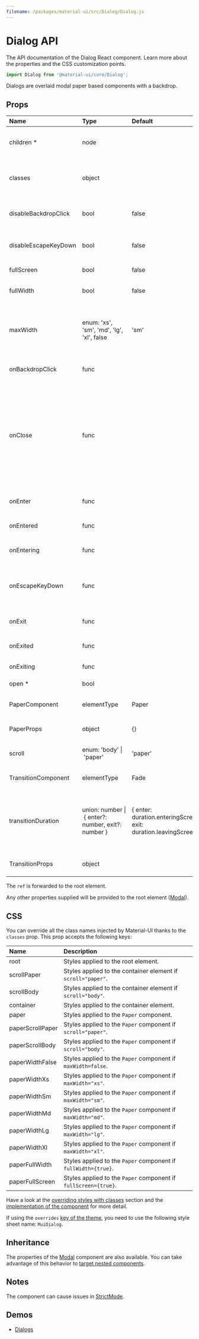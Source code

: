 ```yaml
---
filename: /packages/material-ui/src/Dialog/Dialog.js
---
```


<!--- This documentation is automatically generated, do not try to edit it. -->

# Dialog API

<p class="description">The API documentation of the Dialog React component. Learn more about the properties and the CSS customization points.</p>

```js
import Dialog from '@material-ui/core/Dialog';
```

Dialogs are overlaid modal paper based components with a backdrop.

## Props

| Name | Type | Default | Description |
|:-----|:-----|:--------|:------------|
| <span class="prop-name required">children&nbsp;*</span> | <span class="prop-type">node</span> |  | Dialog children, usually the included sub-components. |
| <span class="prop-name">classes</span> | <span class="prop-type">object</span> |  | Override or extend the styles applied to the component. See [CSS API](#css) below for more details. |
| <span class="prop-name">disableBackdropClick</span> | <span class="prop-type">bool</span> | <span class="prop-default">false</span> | If `true`, clicking the backdrop will not fire the `onClose` callback. |
| <span class="prop-name">disableEscapeKeyDown</span> | <span class="prop-type">bool</span> | <span class="prop-default">false</span> | If `true`, hitting escape will not fire the `onClose` callback. |
| <span class="prop-name">fullScreen</span> | <span class="prop-type">bool</span> | <span class="prop-default">false</span> | If `true`, the dialog will be full-screen |
| <span class="prop-name">fullWidth</span> | <span class="prop-type">bool</span> | <span class="prop-default">false</span> | If `true`, the dialog stretches to `maxWidth`. |
| <span class="prop-name">maxWidth</span> | <span class="prop-type">enum:&nbsp;'xs', 'sm', 'md', 'lg', 'xl', false<br></span> | <span class="prop-default">'sm'</span> | Determine the max-width of the dialog. The dialog width grows with the size of the screen. Set to `false` to disable `maxWidth`. |
| <span class="prop-name">onBackdropClick</span> | <span class="prop-type">func</span> |  | Callback fired when the backdrop is clicked. |
| <span class="prop-name">onClose</span> | <span class="prop-type">func</span> |  | Callback fired when the component requests to be closed.<br><br>**Signature:**<br>`function(event: object, reason: string) => void`<br>*event:* The event source of the callback<br>*reason:* Can be:`"escapeKeyDown"`, `"backdropClick"` |
| <span class="prop-name">onEnter</span> | <span class="prop-type">func</span> |  | Callback fired before the dialog enters. |
| <span class="prop-name">onEntered</span> | <span class="prop-type">func</span> |  | Callback fired when the dialog has entered. |
| <span class="prop-name">onEntering</span> | <span class="prop-type">func</span> |  | Callback fired when the dialog is entering. |
| <span class="prop-name">onEscapeKeyDown</span> | <span class="prop-type">func</span> |  | Callback fired when the escape key is pressed, `disableKeyboard` is false and the modal is in focus. |
| <span class="prop-name">onExit</span> | <span class="prop-type">func</span> |  | Callback fired before the dialog exits. |
| <span class="prop-name">onExited</span> | <span class="prop-type">func</span> |  | Callback fired when the dialog has exited. |
| <span class="prop-name">onExiting</span> | <span class="prop-type">func</span> |  | Callback fired when the dialog is exiting. |
| <span class="prop-name required">open&nbsp;*</span> | <span class="prop-type">bool</span> |  | If `true`, the Dialog is open. |
| <span class="prop-name">PaperComponent</span> | <span class="prop-type">elementType</span> | <span class="prop-default">Paper</span> | The component used to render the body of the dialog. |
| <span class="prop-name">PaperProps</span> | <span class="prop-type">object</span> | <span class="prop-default">{}</span> | Properties applied to the [`Paper`](/api/paper/) element. |
| <span class="prop-name">scroll</span> | <span class="prop-type">enum:&nbsp;'body'&nbsp;&#124;<br>&nbsp;'paper'<br></span> | <span class="prop-default">'paper'</span> | Determine the container for scrolling the dialog. |
| <span class="prop-name">TransitionComponent</span> | <span class="prop-type">elementType</span> | <span class="prop-default">Fade</span> | The component used for the transition. |
| <span class="prop-name">transitionDuration</span> | <span class="prop-type">union:&nbsp;number&nbsp;&#124;<br>&nbsp;{ enter?: number, exit?: number }<br></span> | <span class="prop-default">{ enter: duration.enteringScreen, exit: duration.leavingScreen }</span> | The duration for the transition, in milliseconds. You may specify a single timeout for all transitions, or individually with an object. |
| <span class="prop-name">TransitionProps</span> | <span class="prop-type">object</span> |  | Properties applied to the `Transition` element. |

The `ref` is forwarded to the root element.

Any other properties supplied will be provided to the root element ([Modal](/api/modal/)).

## CSS

You can override all the class names injected by Material-UI thanks to the `classes` prop.
This prop accepts the following keys:


| Name | Description |
|:-----|:------------|
| <span class="prop-name">root</span> | Styles applied to the root element.
| <span class="prop-name">scrollPaper</span> | Styles applied to the container element if `scroll="paper"`.
| <span class="prop-name">scrollBody</span> | Styles applied to the container element if `scroll="body"`.
| <span class="prop-name">container</span> | Styles applied to the container element.
| <span class="prop-name">paper</span> | Styles applied to the `Paper` component.
| <span class="prop-name">paperScrollPaper</span> | Styles applied to the `Paper` component if `scroll="paper"`.
| <span class="prop-name">paperScrollBody</span> | Styles applied to the `Paper` component if `scroll="body"`.
| <span class="prop-name">paperWidthFalse</span> | Styles applied to the `Paper` component if `maxWidth=false`.
| <span class="prop-name">paperWidthXs</span> | Styles applied to the `Paper` component if `maxWidth="xs"`.
| <span class="prop-name">paperWidthSm</span> | Styles applied to the `Paper` component if `maxWidth="sm"`.
| <span class="prop-name">paperWidthMd</span> | Styles applied to the `Paper` component if `maxWidth="md"`.
| <span class="prop-name">paperWidthLg</span> | Styles applied to the `Paper` component if `maxWidth="lg"`.
| <span class="prop-name">paperWidthXl</span> | Styles applied to the `Paper` component if `maxWidth="xl"`.
| <span class="prop-name">paperFullWidth</span> | Styles applied to the `Paper` component if `fullWidth={true}`.
| <span class="prop-name">paperFullScreen</span> | Styles applied to the `Paper` component if `fullScreen={true}`.

Have a look at the [overriding styles with classes](/customization/components/#overriding-styles-with-classes) section
and the [implementation of the component](https://github.com/mui-org/material-ui/blob/master/packages/material-ui/src/Dialog/Dialog.js)
for more detail.

If using the `overrides` [key of the theme](/customization/themes/#css),
you need to use the following style sheet name: `MuiDialog`.

## Inheritance

The properties of the [Modal](/api/modal/) component are also available.
You can take advantage of this behavior to [target nested components](/guides/api/#spread).

## Notes

The component can cause issues in [StrictMode](https://reactjs.org/docs/strict-mode.html).

## Demos

- [Dialogs](/components/dialogs/)

